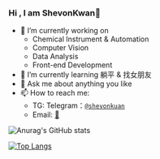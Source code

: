 ### Hi , I am ShevonKwan👋




- 🔭 I’m currently working on 
  - Chemical Instrument & Automation
  - Computer Vision
  - Data Analysis
  - Front-end Development
- 🌱 I’m currently learning 躺平 & 找女朋友
- 💬 Ask me about anything you like
- 📫 How to reach me: 
  - TG: Telegram：[`@shevonkuan`](https://t.me/shevonkuan)
  - Email: [📧](mailto:shevonkuan@shevonpeng.cn)



![Anurag's GitHub stats](https://github-readme-stats.vercel.app/api?username=ShevonKuan&count_private=true&show_icons=true&theme=onedark&include_all_commits=true)

[![Top Langs](https://github-readme-stats.vercel.app/api/top-langs/?username=shevonkuan&hide=css&layout=compact&theme=onedark)](https://github.com/shevonkuan/github-readme-stats)

